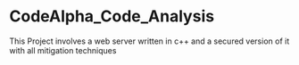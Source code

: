 # CodeAlpha_Code_Analysis
This Project involves a web server written in c++ and a secured version of it with all mitigation techniques
